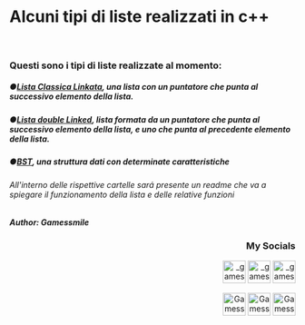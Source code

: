 <html>
<h1>Alcuni tipi di liste realizzati in c++</h1><br>
<h3>Questi sono i tipi di liste realizzate al momento:</h3> 

<h5>●<a href=https://github.com/Gamessmile/ListByMe_Cpp/tree/main/ListaClassicaLinkata>Lista Classica Linkata</a>, una lista con un puntatore che punta al successivo elemento della lista.</h5>
<h5>●<a href=https://github.com/Gamessmile/ListByMe_Cpp/tree/main/ListDoubleLinked>Lista double Linked</a>, lista formata da un puntatore che punta al successivo elemento della lista, e uno che punta al precedente elemento della lista.</h5>
<h5>●<a href=https://github.com/Gamessmile/ListByMe_Cpp/tree/main/BST>BST</a>, una struttura dati con determinate caratteristiche</h5>
<h6>All'interno delle rispettive cartelle sará presente un readme che va a spiegare il funzionamento della lista e delle relative funzioni</h6>


<h4 align="left"><i>Author: Gamessmile</i></h4>
<h3 align="right">My Socials</h3>
<p align="right">
<a href="https://instagram.com/_gamessmile_" target="blank"><img align=center" src="https://cdn.icon-icons.com/icons2/1753/PNG/512/iconfinder-social-media-applications-3instagram-4102579_113804.png" alt="_gamessmile_" height="40" width"50" /></a>
<a href="https://www.youtube.com/channel/UCNpOZ-9ZIvM6wcIyBqYyIdQ" target="blank"><img align=center" src="https://cdn.icon-icons.com/icons2/1211/PNG/512/1491579609-yumminkysocialmedia08_83079.png" alt="_gamessmile_" height="40" width"50" /></a>
<a href="https://tiktok.com/@_gamessmile_" target="blank"><img align=center" src="https://cdn.icon-icons.com/icons2/2864/PNG/512/tiktok_logo_icon_181737.png" alt="_gamessmile_" height="40" width"50" /></a>
</p>
<p align="right">
<a href="https://steamcommunity.com/id/iocomando/" target="blank"><img align=center" src="https://cdn.icon-icons.com/icons2/2108/PNG/512/steam_icon_130822.png" alt="Gamessmile" height="40" width"50" /></a>
<a href="https://discord.com/users/327529848941576194" target="blank"><img align=center" src="https://cdn.icon-icons.com/icons2/2108/PNG/512/discord_icon_130958.png" alt="Gamessmile - Legion" height="40" width"50" /></a>
<a href="https://t.me/Gamessmile" target="blank"><img align=center" src="https://cdn.icon-icons.com/icons2/2108/PNG/512/telegram_icon_130816.png" alt="Gamessmile" height="40" width"50" /></a>
</p>
</html>
